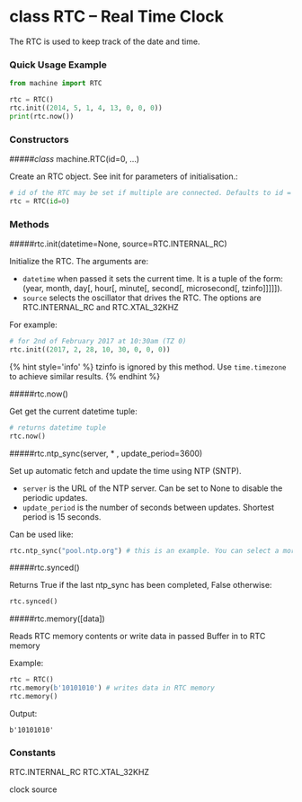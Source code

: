 # class RTC – Real Time Clock

The RTC is used to keep track of the date and time.

### Quick Usage Example

```python
from machine import RTC

rtc = RTC()
rtc.init((2014, 5, 1, 4, 13, 0, 0, 0))
print(rtc.now())
```

### Constructors

#####<class><i>class</i> machine.RTC(id=0, ...)</class>

Create an RTC object. See init for parameters of initialisation.:

```python
# id of the RTC may be set if multiple are connected. Defaults to id = 0.
rtc = RTC(id=0)
```

### Methods

#####<function>rtc.init(datetime=None, source=RTC.INTERNAL_RC)</function>

Initialize the RTC. The arguments are:

- ``datetime`` when passed it sets the current time. It is a tuple of the form: (year, month, day[, hour[, minute[, second[, microsecond[, tzinfo]]]]]).
- ``source`` selects the oscillator that drives the RTC. The options are <constant>RTC.INTERNAL_RC</constant> and <constant>RTC.XTAL_32KHZ</constant>

For example:

```python
# for 2nd of February 2017 at 10:30am (TZ 0)
rtc.init((2017, 2, 28, 10, 30, 0, 0, 0))
```

{% hint style='info' %}
tzinfo is ignored by this method. Use ``time.timezone`` to achieve similar results.
{% endhint %}

#####<function>rtc.now()</function>

Get get the current datetime tuple:

```python
# returns datetime tuple
rtc.now()
```

#####<function>rtc.ntp_sync(server, * , update_period=3600)</function>

Set up automatic fetch and update the time using NTP (SNTP).

- ``server`` is the URL of the NTP server. Can be set to None to disable the periodic updates.
- ``update_period`` is the number of seconds between updates. Shortest period is 15 seconds.

Can be used like:

```python
rtc.ntp_sync("pool.ntp.org") # this is an example. You can select a more specific server according to your geographical location
```

#####<function>rtc.synced()</function>

Returns True if the last ntp_sync has been completed, False otherwise:

```python
rtc.synced()
```

#####<function>rtc.memory([data])</function>

Reads RTC memory contents or write data in passed Buffer in to RTC memory

Example:

```python
rtc = RTC()
rtc.memory(b'10101010') # writes data in RTC memory
rtc.memory()
```

Output:

`b'10101010'`

### Constants
<constant>RTC.INTERNAL_RC</constant> <constant>RTC.XTAL_32KHZ</constant>

clock source
